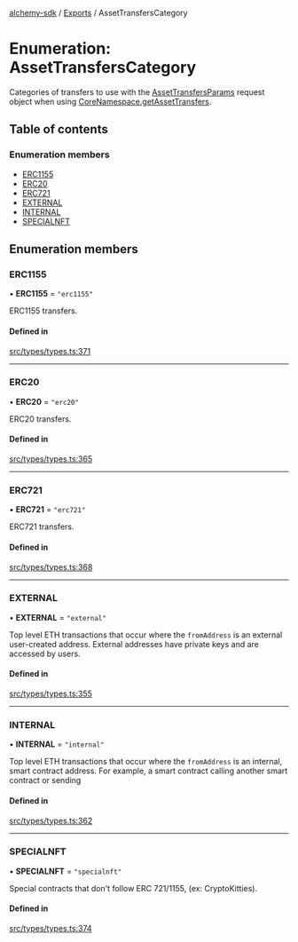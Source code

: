 [alchemy-sdk](../README.md) / [Exports](../modules.md) / AssetTransfersCategory

# Enumeration: AssetTransfersCategory

Categories of transfers to use with the [AssetTransfersParams](../interfaces/AssetTransfersParams.md) request
object when using [CoreNamespace.getAssetTransfers](../classes/CoreNamespace.md#getassettransfers).

## Table of contents

### Enumeration members

- [ERC1155](AssetTransfersCategory.md#erc1155)
- [ERC20](AssetTransfersCategory.md#erc20)
- [ERC721](AssetTransfersCategory.md#erc721)
- [EXTERNAL](AssetTransfersCategory.md#external)
- [INTERNAL](AssetTransfersCategory.md#internal)
- [SPECIALNFT](AssetTransfersCategory.md#specialnft)

## Enumeration members

### ERC1155

• **ERC1155** = `"erc1155"`

ERC1155 transfers.

#### Defined in

[src/types/types.ts:371](https://github.com/alchemyplatform/alchemy-sdk-js/blob/7ae04a5/src/types/types.ts#L371)

___

### ERC20

• **ERC20** = `"erc20"`

ERC20 transfers.

#### Defined in

[src/types/types.ts:365](https://github.com/alchemyplatform/alchemy-sdk-js/blob/7ae04a5/src/types/types.ts#L365)

___

### ERC721

• **ERC721** = `"erc721"`

ERC721 transfers.

#### Defined in

[src/types/types.ts:368](https://github.com/alchemyplatform/alchemy-sdk-js/blob/7ae04a5/src/types/types.ts#L368)

___

### EXTERNAL

• **EXTERNAL** = `"external"`

Top level ETH transactions that occur where the `fromAddress` is an
external user-created address. External addresses have private keys and are
accessed by users.

#### Defined in

[src/types/types.ts:355](https://github.com/alchemyplatform/alchemy-sdk-js/blob/7ae04a5/src/types/types.ts#L355)

___

### INTERNAL

• **INTERNAL** = `"internal"`

Top level ETH transactions that occur where the `fromAddress` is an
internal, smart contract address. For example, a smart contract calling
another smart contract or sending

#### Defined in

[src/types/types.ts:362](https://github.com/alchemyplatform/alchemy-sdk-js/blob/7ae04a5/src/types/types.ts#L362)

___

### SPECIALNFT

• **SPECIALNFT** = `"specialnft"`

Special contracts that don't follow ERC 721/1155, (ex: CryptoKitties).

#### Defined in

[src/types/types.ts:374](https://github.com/alchemyplatform/alchemy-sdk-js/blob/7ae04a5/src/types/types.ts#L374)
